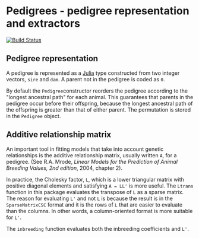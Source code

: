 # Pedigrees - pedigree representation and extractors

[![Build Status](https://travis-ci.org/Rpedigree/pedigree.jl.svg?branch=master)](https://travis-ci.org/Rpedigree/pedigree.jl)

## Pedigree representation

A pedigree is represented as a [Julia](http://www.julialang.org) type
constructed from two integer vectors, `sire` and `dam`.  A parent not
in the pedigree is coded as `0`.

By default the `Pedigree`constructor reorders the pedigree according
to the "longest ancestral path" for each animal.  This guarantees that
parents in the pedigree occur before their offspring, because the
longest ancestral path of the offspring is greater than that of either
parent.  The permutation is stored in the `Pedigree` object.

## Additive relationship matrix

An important tool in fitting models that take into account genetic
relationships is the additive relationship matrix, usually written
`A`, for a pedigree.  (See R.A. Mrode, _Linear Models for the
Prediction of Animal Breeding Values, 2nd edition_, 2004, chapter 2).

In practice, the Cholesky factor, `L`, which is a lower triangular
matrix with positive diagonal elements and satisfying `A = LL'` is
more useful.  The `Ltrans` function in this package evaluates the
transpose of `L` as a sparse matrix.  The reason for evaluating `L'`
and not `L` is because the result is in the `SparseMatrixCSC` format
and it is the rows of `L` that are easier to evaluate than the
columns.  In other words, a column-oriented format is more suitable
for `L'`.

The `inbreeding` function evaluates both the inbreeding coefficients
and `L'`.





